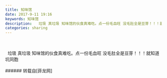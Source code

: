 ```yaml
---
title: 知味馆
date: 2017-9-11 19:16
keywords: 知味馆
description:   垃圾 真垃圾 知味馆的伙食真难吃。点一份毛血旺 没毛肚全是豆芽！！！就知道坑同胞
categories: sharing
---
```

<td class="t_f" id="postmessage_880041">

<br/>
<br/>
  垃圾 真垃圾 知味馆的伙食真难吃<img alt="" border="0" class="zoom" data-cf-modified-4ff6441e29f27075fcfe84c8-="" file="http://www.flw.ph//mobcent//app/data/phiz/default/18.png" id="aimg_s9Z9b" lazyloadthumb="1" onclick="" onmouseover="" src="http://www.flw.ph//mobcent//app/data/phiz/default/18.png"/><img alt="" border="0" class="zoom" data-cf-modified-4ff6441e29f27075fcfe84c8-="" file="http://www.flw.ph//mobcent//app/data/phiz/default/18.png" id="aimg_ZDc4z" lazyloadthumb="1" onclick="" onmouseover="" src="http://www.flw.ph//mobcent//app/data/phiz/default/18.png"/>。点一份毛血旺 没毛肚全是豆芽！！！就知道坑同胞<br/>
<img alt="" border="0" class="zoom" data-cf-modified-4ff6441e29f27075fcfe84c8-="" file="http://www.flw.ph/data/appbyme/upload/image/201709/11/gKTPnI3cKPVu.jpg" id="aimg_H6w6F" lazyloadthumb="1" onclick="" onmouseover="" src="http://www.flw.ph/data/appbyme/upload/image/201709/11/gKTPnI3cKPVu.jpg"/><br/>
<br/>
</td>
###### 转载自[菲龙网]